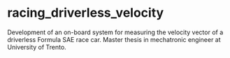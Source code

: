 # racing_driverless_velocity
Development of an on-board system for measuring the velocity vector of a driverless Formula SAE race car. Master thesis in mechatronic engineer at University of Trento.
